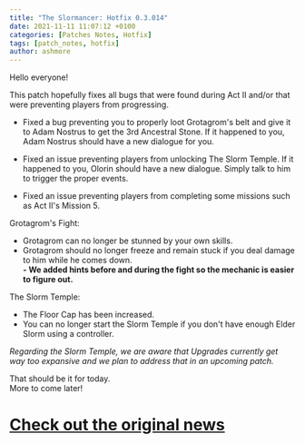 ```yaml
---
title: "The Slormancer: Hotfix 0.3.014"
date: 2021-11-11 11:07:12 +0100
categories: [Patches Notes, Hotfix]
tags: [patch_notes, hotfix]
author: ashmore
---
```

Hello everyone!  
  
This patch hopefully fixes all bugs that were found during Act II and/or that were preventing players from progressing.  
  
- Fixed a bug preventing you to properly loot Grotagrom's belt and give it to Adam Nostrus to get the 3rd Ancestral Stone. If it happened to you, Adam Nostrus should have a new dialogue for you.  
  
- Fixed an issue preventing players from unlocking The Slorm Temple. If it happened to you, Olorin should have a new dialogue. Simply talk to him to trigger the proper events.  
  
- Fixed an issue preventing players from completing some missions such as Act II's Mission 5.  
  
Grotagrom's Fight:  
- Grotagrom can no longer be stunned by your own skills.  
- Grotagrom should no longer freeze and remain stuck if you deal damage to him while he comes down.  
**- We added hints before and during the fight so the mechanic is easier to figure out.**  
  
The Slorm Temple:  
- The Floor Cap has been increased.  
- You can no longer start the Slorm Temple if you don't have enough Elder Slorm using a controller.  
  
*Regarding the Slorm Temple, we are aware that Upgrades currently get way too expansive and we plan to address that in an upcoming patch.*  
  
That should be it for today.  
More to come later!

# <a href="https://steamstore-a.akamaihd.net/news/externalpost/steam_community_announcements/4971405952700426180" target="_blank">Check out the original news</a>